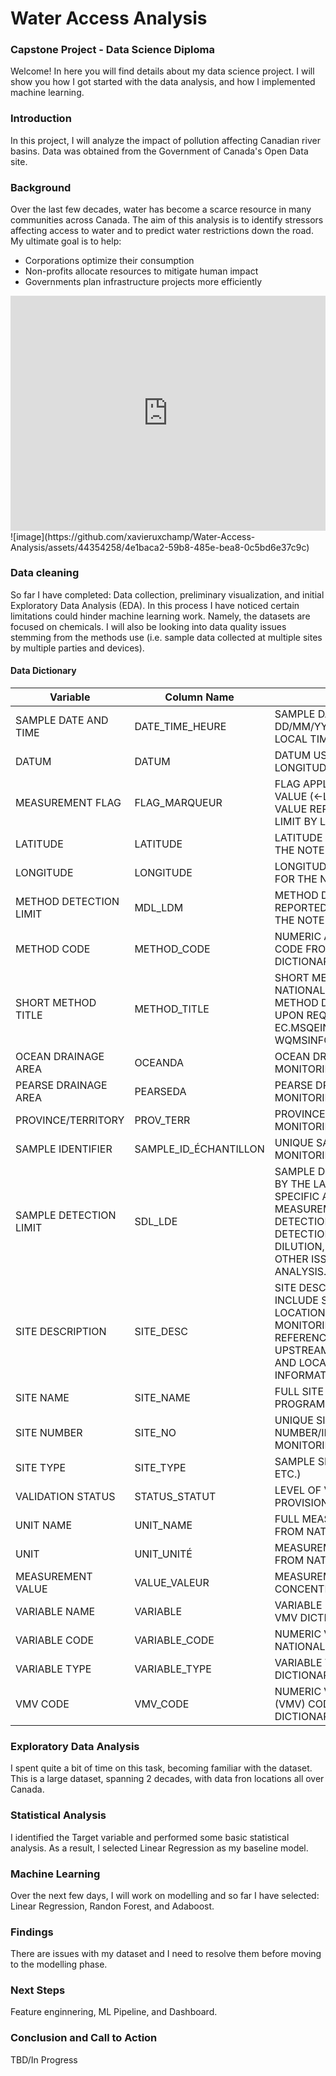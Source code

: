 # Water Access Analysis
### Capstone Project - Data Science Diploma

Welcome! In here you will find details about my data science project. I will show you how I got started with the data analysis, and how I implemented machine learning.

### Introduction
In this project, I will analyze the impact of pollution affecting Canadian river basins. Data was obtained from the Government of Canada's Open Data site.

### Background
Over the last few decades, water has become a scarce resource in many communities across Canada. The aim of this analysis is to identify stressors affecting access to water and to predict water restrictions down the road. My ultimate goal is to help: 
* Corporations optimize their consumption
* Non-profits allocate resources to mitigate human impact
* Governments plan infrastructure projects more efficiently

<div style="position: relative; padding-bottom: 74.68879668049793%; height: 0;"><iframe src="https://www.loom.com/embed/d62eb79370654ff8a21893108458934c?sid=9fb44396-5fab-4a34-a58d-a51999a29c15" frameborder="0" webkitallowfullscreen mozallowfullscreen allowfullscreen style="position: absolute; top: 0; left: 0; width: 100%; height: 100%;"></iframe></div>
  	![image](https://github.com/xavieruxchamp/Water-Access-Analysis/assets/44354258/4e1baca2-59b8-485e-bea8-0c5bd6e37c9c)

### Data cleaning
So far I have completed: Data collection, preliminary visualization, and initial Exploratory Data Analysis (EDA). In this process I have noticed certain limitations could hinder machine learning work. Namely, the datasets are focused on chemicals. I will also be looking into data quality issues stemming from the methods use (i.e. sample data collected at multiple sites by multiple parties and devices).

#### Data Dictionary
<table>
<thead>
  <tr>
    <th>Variable</th>
    <th>Column Name</th>
    <th>Description</th>
  </tr>
</thead>
<tbody>
  <tr>
    <td>SAMPLE DATE AND TIME</td>
    <td>DATE_TIME_HEURE</td>
    <td>SAMPLE DATE AND TIME IN DD/MM/YYYY HH:MM FORMAT USING LOCAL TIME ZONE</td>
  </tr>
  <tr>
    <td>DATUM</td>
    <td>DATUM</td>
    <td>DATUM USED FOR LATITUDE AND LONGITUDE</td>
  </tr>
  <tr>
    <td>MEASUREMENT FLAG</td>
    <td>FLAG_MARQUEUR</td>
    <td>FLAG APPLICABLE TO MEASUREMENT VALUE (&lt;-LESS THAN, T-TRACE VALUE REPORTED BELOW DETECTION LIMIT BY LABORATORY)</td>
  </tr>
  <tr>
    <td>LATITUDE</td>
    <td>LATITUDE</td>
    <td>LATITUDE IN DECIMAL DEGREES FOR THE NOTED DATUM</td>
  </tr>
  <tr>
    <td>LONGITUDE</td>
    <td>LONGITUDE</td>
    <td>LONGITUDE IN DECIMAL DEGREES FOR THE NOTED DATUM</td>
  </tr>
  <tr>
    <td>METHOD DETECTION LIMIT</td>
    <td>MDL_LDM</td>
    <td>METHOD DETECTION LIMIT REPORTED BY THE LABORATORY FOR THE NOTED METHOD</td>
  </tr>
  <tr>
    <td>METHOD CODE</td>
    <td>METHOD_CODE</td>
    <td>NUMERIC ANALYTICAL METHOD CODE FROM THE NATIONAL VMV DICTIONARY</td>
  </tr>
  <tr>
    <td>SHORT METHOD TITLE</td>
    <td>METHOD_TITLE</td>
    <td>SHORT METHOD TITLE FROM THE NATIONAL VMV DICTIONARY.  FULL METHOD DESCRIPTIONS AVAILABLE UPON REQUEST AT EC.MSQEINFORMATION-WQMSINFORMATION.EC@CANADA.CA</td>
  </tr>
  <tr>
    <td>OCEAN DRAINAGE AREA</td>
    <td>OCEANDA</td>
    <td>OCEAN DRAINAGE AREA THAT MONITORING SITE IS LOCATED IN</td>
  </tr>
  <tr>
    <td>PEARSE DRAINAGE AREA</td>
    <td>PEARSEDA</td>
    <td>PEARSE DRAINAGE AREA THAT MONITORING SITE IS LOCATED IN</td>
  </tr>
  <tr>
    <td>PROVINCE/TERRITORY</td>
    <td>PROV_TERR</td>
    <td>PROVINCE OR TERRITORY THAT MONITORING SITE IS LOCATED IN</td>
  </tr>
  <tr>
    <td>SAMPLE IDENTIFIER</td>
    <td>SAMPLE_ID_ÉCHANTILLON</td>
    <td>UNIQUE SAMPLE IDENTIFIER FROM MONITORING PROGRAM</td>
  </tr>
  <tr>
    <td>SAMPLE DETECTION LIMIT</td>
    <td>SDL_LDE</td>
    <td>SAMPLE DETECTION LIMIT REPORTED BY THE LABORATORY FOR THE SPECIFIC ANALYIS OF THE REPORTED MEASUREMENT.  ELEVATED SAMPLE DETECTION LIMIT ABOVE METHOD DETECTION LIMITS MAY INDICATE DILUTION, MATRIX INTERFERENCE OR OTHER ISSUES WITH THE SPECIFIC ANALYSIS.</td>
  </tr>
  <tr>
    <td>SITE DESCRIPTION</td>
    <td>SITE_DESC</td>
    <td>SITE DESCRIPTION THAT MAY INCLUDE SPECIFIC SAMPLING LOCATION, RATIONALE FOR MONITORING LOCATION (E.G. REFERENCE, UPSTREAM/DOWNSTREAM, ETC.), AND LOCAL LAND-USE INFORMATION.</td>
  </tr>
  <tr>
    <td>SITE NAME</td>
    <td>SITE_NAME</td>
    <td>FULL SITE NAME FROM MONITORING PROGRAM</td>
  </tr>
  <tr>
    <td>SITE NUMBER</td>
    <td>SITE_NO</td>
    <td>UNIQUE SITE NUMBER/IDENTIFICATION FROM MONITORING PROGRAM</td>
  </tr>
  <tr>
    <td>SITE TYPE</td>
    <td>SITE_TYPE</td>
    <td>SAMPLE SITE TYPE (E.G. RIVER, LAKE, ETC.)</td>
  </tr>
  <tr>
    <td>VALIDATION STATUS</td>
    <td>STATUS_STATUT</td>
    <td>LEVEL OF VALIDATION (P-PROVISIONAL, V-VALIDATED)</td>
  </tr>
  <tr>
    <td>UNIT NAME</td>
    <td>UNIT_NAME</td>
    <td>FULL MEASUREMENT UNIT NAME FROM NATIONAL VMV DICTIONARY</td>
  </tr>
  <tr>
    <td>UNIT</td>
    <td>UNIT_UNITÉ</td>
    <td>MEASUREMENT UNIT ABBREVIATION FROM NATIONAL VMV DICTIONARY</td>
  </tr>
  <tr>
    <td>MEASUREMENT VALUE</td>
    <td>VALUE_VALEUR</td>
    <td>MEASUREMENT VALUE OR CONCENTRATION</td>
  </tr>
  <tr>
    <td>VARIABLE NAME</td>
    <td>VARIABLE</td>
    <td>VARIABLE NAME FROM NATIONAL VMV DICTIONARY</td>
  </tr>
  <tr>
    <td>VARIABLE CODE</td>
    <td>VARIABLE_CODE</td>
    <td>NUMERIC VARIABLE CODE FROM NATIONAL VMV DICTIONARY</td>
  </tr>
  <tr>
    <td>VARIABLE TYPE</td>
    <td>VARIABLE_TYPE</td>
    <td>VARIABLE TYPE FROM NATIONAL VMV DICTIONARY</td>
  </tr>
  <tr>
    <td>VMV CODE</td>
    <td>VMV_CODE</td>
    <td>NUMERIC VALID METHOD VARIABLE (VMV) CODE FROM NATIONAL VMV DICTIONARY</td>
  </tr>
</tbody>
</table>

### Exploratory Data Analysis
I spent quite a bit of time on this task, becoming familiar with the dataset. This is a large dataset, spanning 2 decades, with data fron locations all over Canada.

### Statistical Analysis
I identified the Target variable and performed some basic statistical analysis. As a result, I selected Linear Regression as my baseline model.

### Machine Learning
Over the next few days, I will work on modelling and so far I have selected: Linear Regression, Randon Forest, and Adaboost.

### Findings
There are issues with my dataset and I need to resolve them before moving to the modelling phase.

### Next Steps
Feature enginnering, ML Pipeline, and Dashboard.

### Conclusion and Call to Action
TBD/In Progress
